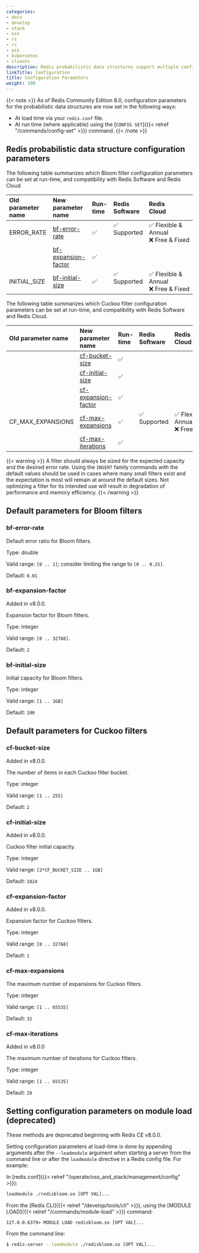 ```yaml
---
categories:
- docs
- develop
- stack
- oss
- rs
- rc
- oss
- kubernetes
- clients
description: Redis probabilistic data structures support multiple configuration parameters.
linkTitle: Configuration
title: Configuration Parameters
weight: 100
---
```

{{< note >}}
As of Redis Community Edition 8.0, configuration parameters for the probabilistic data structures are now set in the following ways:
* At load time via your `redis.conf` file.
* At run time (where applicable) using the [`CONFIG SET`]({{< relref "/commands/config-set" >}}) command.
{{< /note >}}


## Redis probabilistic data structure configuration parameters

The following table summarizes which Bloom filter configuration parameters can be set at run-time, and compatibility with Redis Software and Redis Cloud

| Old parameter name | New parameter name                          | Run-time           | Redis<br />Software | Redis<br />Cloud |
| :-------           | :-------                                    | :-------           | :-------              | :-------         |
| ERROR_RATE         | [bf-error-rate](#bf-error-rate)             | :white_check_mark: | <span title="Supported">&#x2705; Supported</span><br /><span><br /></span> | <span title="Supported">&#x2705; Flexible & Annual</span><br /><span title="Not supported"><nobr>&#x274c; Free & Fixed</nobr></span> |
|                    | [bf-expansion-factor](#bf-expansion-factor) | :white_check_mark: |||
| INITIAL_SIZE       | [bf-initial-size](#bf-initial-size)         | :white_check_mark: | <span title="Supported">&#x2705; Supported</span><br /><span><br /></span> | <span title="Supported">&#x2705; Flexible & Annual</span><br /><span title="Not supported"><nobr>&#x274c; Free & Fixed</nobr></span> |

The following table summarizes which Cuckoo filter configuration parameters can be set at run-time, and compatibility with Redis Software and Redis Cloud.

| Old parameter name | New parameter name                          | Run-time           | Redis<br />Software | Redis<br />Cloud |
| :-------           | :-------                                    | :-------           | :-------              | :-------         |
|                    | [cf-bucket-size](#cf-bucket-size)           | :white_check_mark: |||
|                    | [cf-initial-size](#cf-initial-size)         | :white_check_mark: |||
|                    | [cf-expansion-factor](#cf-expansion-factor) | :white_check_mark: |||
| CF_MAX_EXPANSIONS  | [cf-max-expansions](#cf-max-expansions)     | :white_check_mark: | <span title="Supported">&#x2705; Supported</span><br /><span><br /></span> | <span title="Supported">&#x2705; Flexible & Annual</span><br /><span title="Not supported"><nobr>&#x274c; Free & Fixed</nobr></span> |
|                    | [cf-max-iterations](#cf-max-iterations)     | :white_check_mark: |||

{{< warning >}}
A filter should always be sized for the expected capacity and the desired error rate.
Using the `INSERT` family commands with the default values should be used in cases where many small filters exist and the expectation is most will remain at around the default sizes.
Not optimizing a filter for its intended use will result in degradation of performance and memory efficiency.
{{< /warning >}}

## Default parameters for Bloom filters

### bf-error-rate

Default error ratio for Bloom filters.

Type: double

Valid range: `[0 .. 1]`; consider limiting the range to `[0 .. 0.25]`.

Default: `0.01`

### bf-expansion-factor

Added in v8.0.0.

Expansion factor for Bloom filters.

Type: integer

Valid range: `[0 .. 32768]`.

Default: `2`

### bf-initial-size

Initial capacity for Bloom filters.

Type: integer

Valid range: `[1 .. 1GB]`

Default: `100`

## Default parameters for Cuckoo filters

### cf-bucket-size

Added in v8.0.0.

The number of items in each Cuckoo filter bucket.

Type: integer

Valid range: `[1 .. 255]`

Default: `2`

### cf-initial-size

Added in v8.0.0.

Cuckoo filter initial capacity.

Type: integer

Valid range: `[2*CF_BUCKET_SIZE .. 1GB]`

Default: `1024`

### cf-expansion-factor

Added in v8.0.0.

Expansion factor for Cuckoo filters.

Type: integer

Valid range: `[0 .. 32768]`

Default: `1`

### cf-max-expansions

The maximum number of expansions for Cuckoo filters.

Type: integer

Valid range: `[1 .. 65535]`

Default: `32`

### cf-max-iterations

Added in v8.0.0

The maximum number of iterations for Cuckoo filters.

Type: integer

Valid range: `[1 .. 65535]`

Default: `20`

## Setting configuration parameters on module load (deprecated)

These methods are deprecated beginning with Redis CE v8.0.0.

Setting configuration parameters at load-time is done by appending arguments after the `--loadmodule` argument when starting a server from the command line or after the `loadmodule` directive in a Redis config file. For example:

In [redis.conf]({{< relref "/operate/oss_and_stack/management/config" >}}):

```sh
loadmodule ./redisbloom.so [OPT VAL]...
```

From the [Redis CLI]({{< relref "/develop/tools/cli" >}}), using the [MODULE LOAD]({{< relref "/commands/module-load" >}}) command:

```
127.0.0.6379> MODULE LOAD redisbloom.so [OPT VAL]...
```

From the command line:

```sh
$ redis-server --loadmodule ./redisbloom.so [OPT VAL]...
```